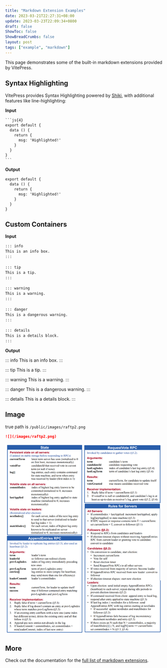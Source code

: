 ```yaml
---
title: "Markdown Extension Examples"
date: 2023-03-21T22:27:31+08:00
update: 2023-03-23T22:09:34+0800
draft: false
ShowToc: false
ShowBreadCrumbs: false
layout: post
tags: ["example", "markdown"]
---
```


This page demonstrates some of the built-in markdown extensions provided by VitePress.

## Syntax Highlighting

VitePress provides Syntax Highlighting powered by [Shiki](https://github.com/shikijs/shiki), with additional features like line-highlighting:

**Input**

````
```js{4}
export default {
  data () {
    return {
      msg: 'Highlighted!'
    }
  }
}
```
````

**Output**

```js{4}
export default {
  data () {
    return {
      msg: 'Highlighted!'
    }
  }
}
```

## Custom Containers

**Input**

```md
::: info
This is an info box.
:::

::: tip
This is a tip.
:::

::: warning
This is a warning.
:::

::: danger
This is a dangerous warning.
:::

::: details
This is a details block.
:::
```

**Output**

::: info
This is an info box.
:::

::: tip
This is a tip.
:::

::: warning
This is a warning.
:::

::: danger
This is a dangerous warning.
:::

::: details
This is a details block.
:::

## Image

true path is `/public/images/raftp2.png`

```md
![](/images/raftp2.png)
```

![](/images/raftp2.png)

## More

Check out the documentation for the [full list of markdown extensions](https://vitepress.dev/guide/markdown).
